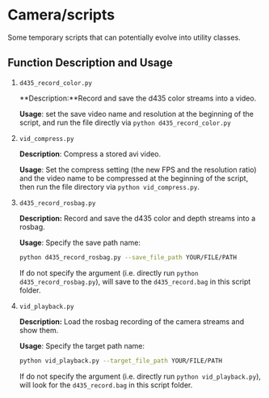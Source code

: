 # Camera/scripts

Some temporary scripts that can potentially evolve into utility classes.



## Function Description and Usage

1. ```d435_record_color.py```

   **Description:**Record and save the d435 color streams into a video. 

   **Usage**:  set the save video name and resolution at the beginning of the script, and run the file directly via ```python d435_record_color.py```

2. ```vid_compress.py```

   **Description**: Compress a stored avi video. 

   **Usage**: Set the compress setting (the new FPS and the resolution ratio) and the video name to be compressed at the beginning of the script, then run the file directory via ```python vid_compress.py```.
   
3. ```d435_record_rosbag.py```

   **Description:** Record and save the d435 color and depth streams into a rosbag. 

   **Usage**:  Specify the save path name:

   ```bash
   python d435_record_rosbag.py --save_file_path YOUR/FILE/PATH
   ```

   If do not specify the argument (i.e. directly run ```python d435_record_rosbag.py```), will save to the ```d435_record.bag``` in this script folder.

4. ```vid_playback.py```

   **Description:** Load the rosbag recording of the camera streams and show them.

   **Usage**:  Specify the target path name:

   ```bash 
   python vid_playback.py --target_file_path YOUR/FILE/PATH
   ```

   If do not specify the argument (i.e. directly run ```python vid_playback.py```), will look for the ```d435_record.bag``` in this script folder.





